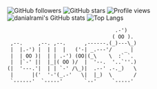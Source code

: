 ![GitHub followers](https://img.shields.io/github/followers/danialrami?label=Followers)
![GitHub stars](https://img.shields.io/github/stars/danialrami?label=Stars)
![Profile views](https://komarev.com/ghpvc/?username=danialrami&color=blue)
![danialrami's GitHub stats](https://github-readme-stats.vercel.app/api?username=danialrami&show_icons=true&theme=radical)
![Top Langs](https://github-readme-stats.vercel.app/api/top-langs/?username=danialrami&layout=compact&theme=radical)

```txt
                                   .-')    
                                  ( OO ).  
 ,--.     ,--. ,--.      ,------.(_)---\_) 
 |  |.-') |  | |  |   ('-| _.---'/    _ |  
 |  | OO )|  | | .-') (OO|(_\    \  :` `.  
 |  |`-' ||  |_|( OO )/  |  '--.  '..`''.) 
(|  '---.'|  | | `-' /\_)|  .--' .-._)   \ 
 |      |('  '-'(_.-'   \|  |_)  \       / 
 `------'  `-----'       `--'     `-----'  
```
